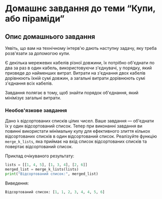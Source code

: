 # Домашнє завдання до теми “Купи, або піраміди”

## Опис домашнього завдання

Уявіть, що вам на технічному інтерв'ю дають наступну задачу, яку треба розв'язати за допомогою купи.

Є декілька мережевих кабелів різної довжини, їх потрібно об'єднати по два за раз в один кабель, використовуючи з'єднувачі, у порядку, який призведе до найменших витрат. Витрати на з'єднання двох кабелів дорівнюють їхній сумі довжин, а загальні витрати дорівнюють сумі з'єднання всіх кабелів.

Завдання полягає в тому, щоб знайти порядок об'єднання, який мінімізує загальні витрати.

### Необов'язкове завдання

Дано `k` відсортованих списків цілих чисел. Ваше завдання — об'єднати їх у один відсортований список. Тепер при виконанні завдання ви повинні використати мінімальну купу для ефективного злиття кількох відсортованих списків в один відсортований список. Реалізуйте функцію `merge_k_lists`, яка приймає на вхід список відсортованих списків та повертає відсортований список.

Приклад очікуваного результату:

```python
lists = [[1, 4, 5], [1, 3, 4], [2, 6]]
merged_list = merge_k_lists(lists)
print("Відсортований список:", merged_list)
```

Виведення:

```python
Відсортований список: [1, 1, 2, 3, 4, 4, 5, 6]
```
